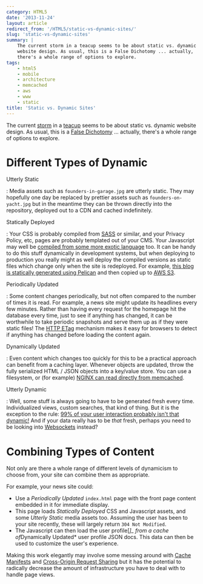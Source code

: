 ```yaml
---
category: HTML5
date: '2013-11-24'
layout: article
redirect_from: '/HTML5/static-vs-dynamic-sites/'
slug: 'static-vs-dynamic-sites'
summary: |
    The current storm in a teacup seems to be about static vs. dynamic
    website design. As usual, this is a False Dichotomy ... actually,
    there's a whole range of options to explore.
tags:
    - html5
    - mobile
    - architecture
    - memcached
    - aws
    - www
    - static
title: 'Static vs. Dynamic Sites'
---
```


The current
[storm](http://www.reddit.com/r/programming/comments/1qygeu/response_to_paul_graham_static_sites_fixies/)
in a
[teacup](https://www.bitballoon.com/blog/2013/11/18/ecstatic-on-static-sites-and-fixies)
seems to be about static vs. dynamic website design. As usual, this is a
[False Dichotomy](http://en.wikipedia.org/wiki/False_dilemma) ...
actually, there's a whole range of options to explore.

Different Types of Dynamic
==========================

Utterly Static

:   Media assets such as `founders-in-garage.jpg` are utterly static.
    They may hopefully one day be replaced by prettier assets such as
    `founders-on-yacht.jpg` but in the meantime they can be thrown
    directly into the repository, deployed out to a CDN and
    cached indefinitely.

Statically Deployed

:   Your CSS is probably compiled from [SASS](http://sass-lang.com/) or
    similar, and your Privacy Policy, etc, pages are probably templated
    out of your CMS. Your Javascript may well be [compiled from some
    more exotic language](http://altjs.org/) too. It can be handy to do
    this stuff dynamically in development systems, but when deploying to
    production you really might as well deploy the compiled versions as
    static files which change only when the site is redeployed. For
    example, [this blog is statically generated using
    Pelican](../new-static-site/) and then
    copied up to [AWS S3](http://aws.amazon.com/s3/).

Periodically Updated

:   Some content changes periodically, but not often compared to the
    number of times it is read. For example, a news site might update
    its headlines every few minutes. Rather than having every request
    for the homepage hit the database every time, just to see if
    anything has changed, it can be worthwhile to take periodic
    snapshots and serve them up as if they were static files! The [HTTP
    ETag](http://en.wikipedia.org/wiki/HTTP_ETag) mechanism makes it
    easy for browsers to detect if anything has changed before loading
    the content again.

Dynamically Updated

:   Even content which changes too quickly for this to be a practical
    approach can benefit from a caching layer. Whenever objects are
    updated, throw the fully serialized HTML / JSON objects into a
    key/value store. You can use a filesystem, or (for example) [NGINX
    can read directly from
    memcached](http://nginx.org/en/docs/http/ngx_http_memcached_module.html).

Utterly Dynamic

:   Well, some stuff is always going to have to be generated fresh
    every time. Individualized views, custom searches, that kind
    of thing. But it is the exception to the rule: [99% of your user
    interaction probably isn't that
    dynamic!](http://en.wikipedia.org/wiki/1%25_rule_(Internet_culture))
    And if your data really has to be *that* fresh, perhaps you need to
    be looking into [Websockets](http://websocket.org/) instead?

Combining Types of Content
==========================

Not only are there a whole range of different levels of dynamicism to
choose from, your site can combine them as appropriate.

For example, your news site could:

-   Use a *Periodically Updated* `index.html` page with the front page
    content embedded in it for immediate display.
-   This page loads *Statically Deployed* CSS and Javascript assets, and
    some *Utterly Static* media assets too. Assuming the user has been
    to your site recently, these will largely return `304 Not Modified`.
-   The Javascript can then load the user profile\[*\]\_ from a cache
    of*Dynamically Updated\* user profile JSON docs. This data can then
    be used to customize the user's experience.

Making this work elegantly may involve some messing around with [Cache
Manifests](../taming-cache-manifest-caching/)
and [Cross-Origin Request
Sharing](http://en.wikipedia.org/wiki/Cross-origin_resource_sharing) but
it has the potential to radically decrease the amount of infrastructure
you have to deal with to handle page views.
